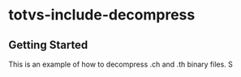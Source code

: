 # totvs-include-decompress
<!-- GETTING STARTED -->
## Getting Started

This is an example of how to decompress .ch and .th binary files.
S